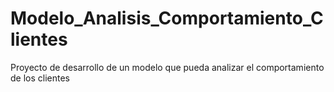 # Modelo_Analisis_Comportamiento_Clientes
Proyecto de desarrollo de un modelo que pueda analizar el comportamiento de los clientes
